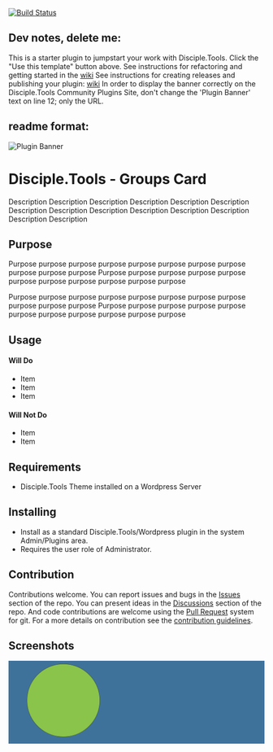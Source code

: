 [![Build Status](https://travis-ci.com/DiscipleTools/disciple-tools-groups-card.svg?branch=master)](https://travis-ci.com/DiscipleTools/disciple-tools-groups-card)

## Dev notes, delete me:
This is a starter plugin to jumpstart your work with Disciple.Tools.
Click the "Use this template" button above.
See instructions for refactoring and getting started in the [wiki](https://github.com/DiscipleTools/disciple-tools-groups-card/wiki)
See instructions for creating releases and publishing your plugin: [wiki](https://github.com/DiscipleTools/disciple-tools-groups-card/wiki)
In order to display the banner correctly on the Disciple.Tools Community Plugins Site, don't change the 'Plugin Banner' text on line 12; only the URL.

## readme format:

![Plugin Banner](https://raw.githubusercontent.com/DiscipleTools/disciple-tools-groups-card/b30402d97895e3f911efcb47fb8f29ccd1eb92e5/documentation/banner.png)

# Disciple.Tools - Groups Card

Description Description Description Description Description Description Description
Description Description Description Description Description Description Description

## Purpose

Purpose purpose purpose purpose purpose purpose purpose purpose purpose purpose purpose
Purpose purpose purpose purpose purpose purpose purpose purpose purpose purpose purpose

Purpose purpose purpose purpose purpose purpose purpose purpose purpose purpose purpose
Purpose purpose purpose purpose purpose purpose purpose purpose purpose purpose purpose

## Usage

#### Will Do

- Item
- Item
- Item

#### Will Not Do

- Item
- Item

## Requirements

- Disciple.Tools Theme installed on a Wordpress Server

## Installing

- Install as a standard Disciple.Tools/Wordpress plugin in the system Admin/Plugins area.
- Requires the user role of Administrator.

## Contribution

Contributions welcome. You can report issues and bugs in the
[Issues](https://github.com/DiscipleTools/disciple-tools-groups-card/issues) section of the repo. You can present ideas
in the [Discussions](https://github.com/DiscipleTools/disciple-tools-groups-card/discussions) section of the repo. And
code contributions are welcome using the [Pull Request](https://github.com/DiscipleTools/disciple-tools-groups-card/pulls)
system for git. For a more details on contribution see the
[contribution guidelines](https://github.com/DiscipleTools/disciple-tools-groups-card/blob/master/CONTRIBUTING.md).


## Screenshots

![screenshot](documentation/community/starter-banners/banner-blue-green.png)
